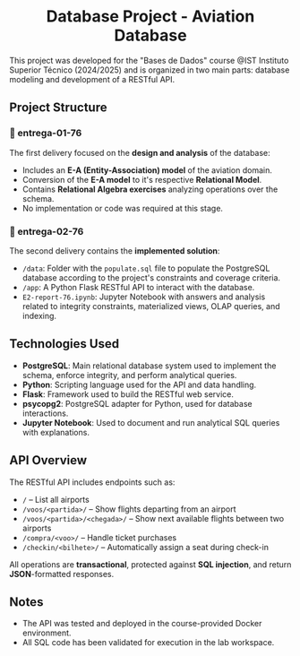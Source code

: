 <h1 align="center"> Database Project - Aviation Database </h1>

This project was developed for the "Bases de Dados" course @IST Instituto Superior Técnico (2024/2025) and is organized in two main parts: database modeling and development of a RESTful API.

## Project Structure

### 📁 entrega-01-76
The first delivery focused on the **design and analysis** of the database:
- Includes an **E-A (Entity-Association) model** of the aviation domain.
- Conversion of the **E-A model** to it's respective **Relational Model**.
- Contains **Relational Algebra exercises** analyzing operations over the schema.
- No implementation or code was required at this stage.

### 📁 entrega-02-76
The second delivery contains the **implemented solution**:
- `/data`: Folder with the `populate.sql` file to populate the PostgreSQL database according to the project's constraints and coverage criteria.
- `/app`: A Python Flask RESTful API to interact with the database.
- `E2-report-76.ipynb`: Jupyter Notebook with answers and analysis related to integrity constraints, materialized views, OLAP queries, and indexing.

## Technologies Used

- **PostgreSQL**: Main relational database system used to implement the schema, enforce integrity, and perform analytical queries.
- **Python**: Scripting language used for the API and data handling.
- **Flask**: Framework used to build the RESTful web service.
- **psycopg2**: PostgreSQL adapter for Python, used for database interactions.
- **Jupyter Notebook**: Used to document and run analytical SQL queries with explanations.

## API Overview

The RESTful API includes endpoints such as:
- `/` – List all airports
- `/voos/<partida>/` – Show flights departing from an airport
- `/voos/<partida>/<chegada>/` – Show next available flights between two airports
- `/compra/<voo>/` – Handle ticket purchases
- `/checkin/<bilhete>/` – Automatically assign a seat during check-in

All operations are **transactional**, protected against **SQL injection**, and return **JSON**-formatted responses.

## Notes

- The API was tested and deployed in the course-provided Docker environment.
- All SQL code has been validated for execution in the lab workspace.

